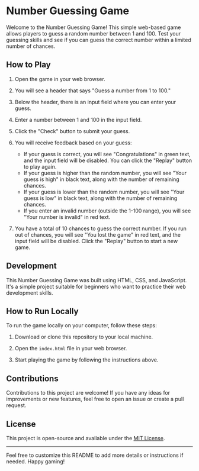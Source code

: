 # Number Guessing Game

Welcome to the Number Guessing Game! This simple web-based game allows players to guess a random number between 1 and 100. Test your guessing skills and see if you can guess the correct number within a limited number of chances.

## How to Play

1. Open the game in your web browser.
2. You will see a header that says "Guess a number from 1 to 100."

3. Below the header, there is an input field where you can enter your guess.

4. Enter a number between 1 and 100 in the input field.

5. Click the "Check" button to submit your guess.

6. You will receive feedback based on your guess:
   - If your guess is correct, you will see "Congratulations" in green text, and the input field will be disabled. You can click the "Replay" button to play again.
   - If your guess is higher than the random number, you will see "Your guess is high" in black text, along with the number of remaining chances.
   - If your guess is lower than the random number, you will see "Your guess is low" in black text, along with the number of remaining chances.
   - If you enter an invalid number (outside the 1-100 range), you will see "Your number is invalid" in red text.

7. You have a total of 10 chances to guess the correct number. If you run out of chances, you will see "You lost the game" in red text, and the input field will be disabled. Click the "Replay" button to start a new game.

## Development

This Number Guessing Game was built using HTML, CSS, and JavaScript. It's a simple project suitable for beginners who want to practice their web development skills.

## How to Run Locally

To run the game locally on your computer, follow these steps:

1. Download or clone this repository to your local machine.

2. Open the `index.html` file in your web browser.

3. Start playing the game by following the instructions above.

## Contributions

Contributions to this project are welcome! If you have any ideas for improvements or new features, feel free to open an issue or create a pull request.

## License

This project is open-source and available under the [MIT License](LICENSE).

---

Feel free to customize this README to add more details or instructions if needed. Happy gaming!
